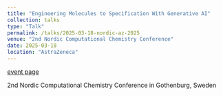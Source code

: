 ```yaml
---
title: "Engineering Molecules to Specification With Generative AI"
collection: talks
type: "Talk"
permalink: /talks/2025-03-18-nordic-az-2025
venue: "2nd Nordic Computational Chemistry Conference"
date: 2025-03-18
location: "AstraZeneca"
---
```


[event page](https://www.apotekarsocieteten.se/kalendarium/the-2nd-nordic-conference-on-computational-chemistry/)

2nd Nordic Computational Chemistry Conference in Gothenburg, Sweden
